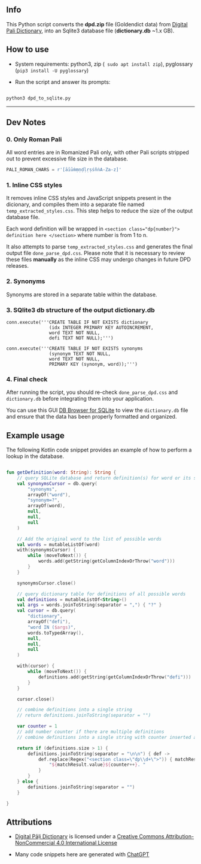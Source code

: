 ## Info

This Python script converts the **dpd.zip** file (Goldendict data) from [Digital Pali Dictionary](https://github.com/digitalpalidictionary/digitalpalidictionary/releases), into an Sqlite3 database file (**dictionary.db** ~1.x GB).

## How to use

- System requirements: python3, zip (` sudo apt install zip`), pyglossary (`pip3 install -U pyglossary`)

- Run the script and answer its prompts:

```bash

python3 dpd_to_sqlite.py

```

---
## Dev Notes

### 0. Only Roman Pali

All word entries are in Romanized Pali only, with other Pali scripts stripped out to prevent excessive file size in the database.

```python
PALI_ROMAN_CHARS = r'[āīūṁṃṇḍḷṛṣśñṅA-Za-z]'

```

### 1. Inline CSS styles

It removes inline CSS styles and JavaScript snippets present in the dicionary, and compiles them into a separate file named `temp_extracted_styles.css`. This step helps to reduce the size of the output database file.

Each word definition will be wrapped in `<section class="dp{number}"> definition here </section>` where number is from 1 to n.

It also attempts to parse `temp_extracted_styles.css` and generates the final output file `done_parse_dpd.css`. Please note that it is necessary to review these files **manually** as the inline CSS may undergo changes in future DPD releases. 


### 2. Synonyms

Synonyms are stored in a separate table within the database. 

### 3. SQlite3 db structure of the output dictionary.db

```python3
conn.execute('''CREATE TABLE IF NOT EXISTS dictionary
                (idx INTEGER PRIMARY KEY AUTOINCREMENT,
                word TEXT NOT NULL,
                defi TEXT NOT NULL);''')

conn.execute('''CREATE TABLE IF NOT EXISTS synonyms
                (synonym TEXT NOT NULL,
                word TEXT NOT NULL,
                PRIMARY KEY (synonym, word));''')
```

### 4. Final check

After running the script, you should re-check `done_parse_dpd.css` and `dictionary.db` before integrating them into your application.

You can use this GUI [DB Browser for SQLite](https://sqlitebrowser.org/) to view the `dictionary.db` file and ensure that the data has been properly formatted and organized. 

## Example usage

The following Kotlin code snippet provides an example of how to perform a lookup in the database. 

```kotlin

fun getDefinition(word: String): String {
    // query SQLite database and return definition(s) for word or its synonyms
    val synonymsCursor = db.query(
        "synonyms",
        arrayOf("word"),
        "synonym=?",
        arrayOf(word),
        null,
        null,
        null
    )

    // Add the original word to the list of possible words
    val words = mutableListOf(word)
    with(synonymsCursor) {
        while (moveToNext()) {
            words.add(getString(getColumnIndexOrThrow("word")))
        }
    }

    synonymsCursor.close()

    // query dictionary table for definitions of all possible words
    val definitions = mutableListOf<String>()
    val args = words.joinToString(separator = ",") { "?" }
    val cursor = db.query(
        "dictionary",
        arrayOf("defi"),
        "word IN ($args)",
        words.toTypedArray(),
        null,
        null,
        null
    )

    with(cursor) {
        while (moveToNext()) {
            definitions.add(getString(getColumnIndexOrThrow("defi")))
        }
    }

    cursor.close()

    // combine definitions into a single string
    // return definitions.joinToString(separator = "")

    var counter = 1
    // add number counter if there are multiple definitions
    // combine definitions into a single string with counter inserted after <section class="dp{NUMBER}">

    return if (definitions.size > 1) {
        definitions.joinToString(separator = "\n\n") { def ->
            def.replace(Regex("<section class=\"dp\\d+\">")) { matchResult ->
                "${matchResult.value}${counter++}. "
            }
        }
    } else {
        definitions.joinToString(separator = "")
    }

}

```

## Attributions

- [Digital Pāḷi Dictionary](https://github.com/digitalpalidictionary/digitalpalidictionary/releases) is licensed under a [Creative Commons Attribution-NonCommercial 4.0 International License](http://creativecommons.org/licenses/by-nc/4.0/)

- Many code snippets here are generated with [ChatGPT](https://chat.openai.com/chat)
